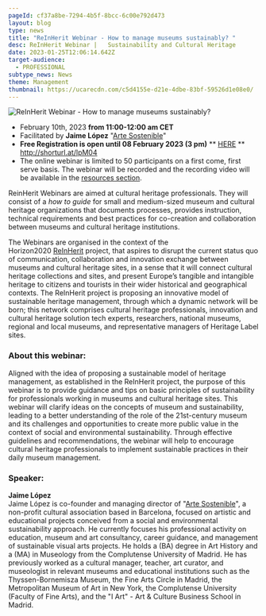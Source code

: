 ```yaml
---
pageId: cf37a8be-7294-4b5f-8bcc-6c00e792d473
layout: blog
type: news
title: "ReInHerit Webinar - How to manage museums sustainably? "
desc: ReInHerit Webinar |   Sustainability and Cultural Heritage
date: 2023-01-25T12:06:14.642Z
target-audience:
  - PROFESSIONAL
subtype_news: News
theme: Management
thumbnail: https://ucarecdn.com/c5d4155e-d21e-4dbe-83bf-59526d1e08e0/
---
```

![ReInHerit Webinar - How to manage museums sustainably?](https://ucarecdn.com/84b3e4bb-7608-4c6c-90f9-c64deba59282/ "ReInHerit Webinar - How to manage museums sustainably?")

* February 10th, 2023 **from 11:00-12:00 am CET** 
* Facilitated by **Jaime López** "[Arte Sostenible](https://www.artesostenible.org)"
* **Free Registration is open until 08 February 2023 (3 pm)** \*\* [HERE](https://docs.google.com/forms/d/e/1FAIpQLScEQFoo8SNEKQh03OI8wWrwf-eXsoochSN4Gwk9PFes0DtyLQ/viewform) \*\*\
  <http://shorturl.at/lpM04>
* The online webinar is limited to 50 participants on a first come, first serve basis. The webinar will be recorded and the recording video will be available in the [resources section](https://reinherit-hub.eu/webinars).

ReinHerit Webinars are aimed at cultural heritage professionals. They will consist of a *how to guide* for small and medium-sized museum and cultural heritage organizations that documents processes, provides instruction, technical requirements and best practices for co-creation and collaboration between museums and cultural heritage institutions.

The Webinars are organised in the context of the  Horizon2020 [ReInHerit](https://www.reinherit.eu) project, that aspires to disrupt the current status quo of communication, collaboration and innovation exchange between museums and cultural heritage sites, in a sense that it will connect cultural heritage collections and sites, and present Europe’s tangible and intangible heritage to citizens and tourists in their wider historical and geographical contexts. The ReInHerit project is proposing an innovative model of sustainable heritage management, through which a dynamic network will be born; this network comprises cultural heritage professionals, innovation and cultural heritage solution tech experts, researchers, national museums, regional and local museums, and representative managers of Heritage Label sites. 

### About this webinar:

Aligned with the idea of proposing a sustainable model of heritage management, as established in the ReInHerit project, the purpose of this webinar is to provide guidance and tips on basic principles of sustainability for professionals working in museums and cultural heritage sites. This webinar will clarify ideas on the concepts of museum and sustainability, leading to a better understanding of the role of the 21st-century museum and its challenges and opportunities to create more public value in the context of social and environmental sustainability. Through effective guidelines and recommendations, the webinar will help to encourage cultural heritage professionals to implement sustainable practices in their daily museum management.

### Speaker:

**Jaime López**\
Jaime López is co-founder and managing director of "[Arte Sostenible](https://www.artesostenible.org)", a non-profit cultural association based in Barcelona, focused on artistic and educational projects conceived from a social and environmental sustainability approach. He currently focuses his professional activity on education, museum and art consultancy, career guidance, and management of sustainable visual arts projects. He holds a (BA) degree in Art History and a (MA) in Museology from the Complutense University of Madrid. He has previously worked as a cultural manager, teacher, art curator, and museologist in relevant museums and educational institutions such as the Thyssen-Bornemisza Museum, the Fine Arts Circle in Madrid, the Metropolitan Museum of Art in New York, the Complutense University (Faculty of Fine Arts), and the "I Art" - Art & Culture Business School in Madrid.